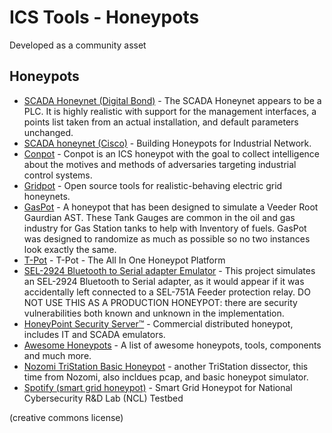 # ICS Tools - Honeypots

Developed as a community asset

## Honeypots

- [SCADA Honeynet (Digital Bond)](http://www.digitalbond.com/tools/scada-honeynet/) - The SCADA Honeynet appears to be a PLC. It is highly realistic with support for the management interfaces, a points list taken from an actual installation, and default parameters unchanged.
- [SCADA honeynet (Cisco)](http://scadahoneynet.sourceforge.net/) - Building Honeypots for Industrial Network.
- [Conpot](https://github.com/mushorg/conpot) - Conpot is an ICS honeypot with the goal to collect intelligence about the motives and methods of adversaries targeting industrial control systems.
- [Gridpot](https://github.com/sk4ld/gridpot) - Open source tools for realistic-behaving electric grid honeynets.
- [GasPot](https://github.com/sjhilt/GasPot) - A honeypot that has been designed to simulate a Veeder Root Gaurdian AST. These Tank Gauges are common in the oil and gas industry for Gas Station tanks to help with Inventory of fuels. GasPot was designed to randomize as much as possible so no two instances look exactly the same.
- [T-Pot](https://github.com/dtag-dev-sec/tpotce) - T-Pot - The All In One Honeypot Platform
- [SEL-2924 Bluetooth to Serial adapter Emulator](https://github.com/digitalbond/CTF-Challenges/tree/master/S4x2016/SEL-Emulator) - This project simulates an SEL-2924 Bluetooth to Serial adapter, as it would appear if it was accidentally left connected to a SEL-751A Feeder protection relay. DO NOT USE THIS AS A PRODUCTION HONEYPOT: there are security vulnerabilities both known and unknown in the implementation.
- [HoneyPoint Security Server™](http://microsolved.com/HoneyPoint-server.html) - Commercial distributed honeypot, includes IT and SCADA emulators.
- [Awesome Honeypots](https://github.com/paralax/awesome-honeypots) - A list of awesome honeypots, tools, components and much more.
- [Nozomi TriStation Basic Honeypot](https://github.com/NozomiNetworks/tricotools) - another TriStation dissector, this time from Nozomi, also incldues pcap, and basic honeypot simulator.
- [Spotify (smart grid honeypot)](https://www.illinois.adsc.com.sg/spotify/index.html) - Smart Grid Honeypot for National Cybersecurity R&D Lab (NCL) Testbed

(creative commons license)
